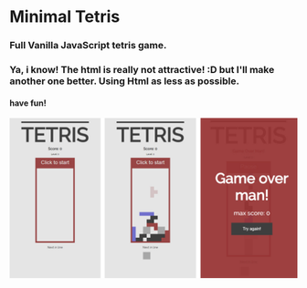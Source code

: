 # Minimal Tetris

### Full Vanilla JavaScript tetris game.


### Ya, i know! The html is really not attractive! :D but I'll make another one better. Using Html as less as possible.

#### have fun!


<img src="img/t_02.jpg"
     alt="minimal tetris"
     />
